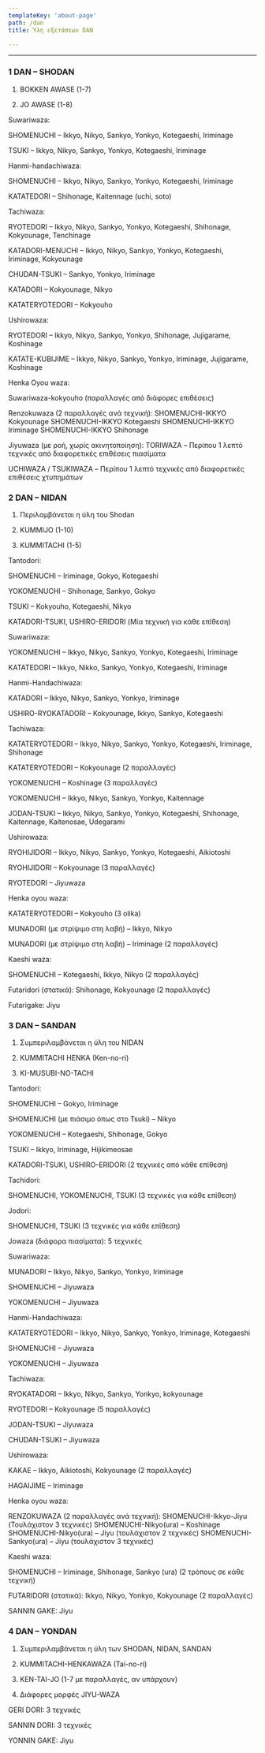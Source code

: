 ```yaml
---
templateKey: 'about-page'
path: /dan
title: Ύλη εξετάσεων DAN

---
```

---
### 1 DAN – SHODAN
1. BOKKEN AWASE (1-7)

2. JO AWASE (1-8)

Suwariwaza:

SHOMENUCHI – Ikkyo, Nikyo, Sankyo, Yonkyo, Kotegaeshi, Iriminage

TSUKI – Ikkyo, Nikyo, Sankyo, Yonkyo, Kotegaeshi, Iriminage

Hanmi-handachiwaza:

SHOMENUCHI – Ikkyo, Nikyo, Sankyo, Yonkyo, Kotegaeshi, Iriminage

KATATEDORI – Shihonage, Kaitennage (uchi, soto)

Tachiwaza:

RYOTEDORI – Ikkyo, Nikyo, Sankyo, Yonkyo, Kotegaeshi, Shihonage, Kokyounage, Tenchinage

KATADORI-MENUCHI – Ikkyo, Nikyo, Sankyo, Yonkyo, Kotegaeshi, Iriminage, Kokyounage

CHUDAN-TSUKI – Sankyo, Yonkyo, Iriminage

KATADORI – Kokyounage, Nikyo

KATATERYOTEDORI – Kokyouho

Ushirowaza:

RYOTEDORI – Ikkyo, Nikyo, Sankyo, Yonkyo, Shihonage, Jujigarame, Koshinage

KATATE-KUBIJIME – Ikkyo, Nikyo, Sankyo, Yonkyo, Iriminage, Jujigarame, Koshinage

Henka Oyou waza:

Suwariwaza-kokyouho (παραλλαγές από διάφορες επιθέσεις)

Renzokuwaza (2 παραλλαγές ανά τεχνική):
SHOMENUCHI-IKKYO Kokyounage
SHOMENUCHI-IKKYO Kotegaeshi
SHOMENUCHI-IKKYO Iriminage
SHOMENUCHI-IKKYO Shihonage

Jiyuwaza (με ροή, χωρίς ακινητοποίηση):
TORIWAZA – Περίπου 1 λεπτό τεχνικές από διαφορετικές επιθέσεις πιασίματα

UCHIWAZA / TSUKIWAZA – Περίπου 1 λεπτό τεχνικές από διαφορετικές επιθέσεις χτυπημάτων


### 2 DAN – NIDAN

1. Περιλαμβάνεται η ύλη του Shodan

2. KUMMIJO (1-10)

3. KUMMITACHI (1-5)

Tantodori:

SHOMENUCHI – Iriminage, Gokyo, Kotegaeshi

YOKOMENUCHI – Shihonage, Sankyo, Gokyo

TSUKI – Kokyouho, Kotegaeshi, Nikyo

KATADORI-TSUKI, USHIRO-ERIDORI (Μία τεχνική για κάθε επίθεση)

Suwariwaza:

YOKOMENUCHI – Ikkyo, Nikyo, Sankyo, Yonkyo, Kotegaeshi, Iriminage

KATATEDORI – Ikkyo, Nikko, Sankyo, Yonkyo, Kotegaeshi, Iriminage

Hanmi-Handachiwaza:

KATADORI – Ikkyo, Nikyo, Sankyo, Yonkyo, Iriminage

USHIRO-RYOKATADORI – Kokyounage, Ikkyo, Sankyo, Kotegaeshi

Tachiwaza:

KATATERYOTEDORI – Ikkyo, Nikyo, Sankyo, Yonkyo, Kotegaeshi, Iriminage, Shihonage

KATATERYOTEDORI – Kokyounage (2 παραλλαγές)

YOKOMENUCHI – Koshinage (3 παραλλαγές)

YOKOMENUCHI – Ikkyo, Nikyo, Sankyo, Yonkyo, Kaitennage

JODAN-TSUKI – Ikkyo, Nikyo, Sankyo, Yonkyo, Kotegaeshi, Shihonage, Kaitennage, Kaitenosae, Udegarami

Ushirowaza:

RYOHIJIDORI – Ikkyo, Nikyo, Sankyo, Yonkyo, Kotegaeshi, Aikiotoshi

RYOHIJIDORI – Kokyounage (3 παραλλαγές)

RYOTEDORI – Jiyuwaza

Henka oyou waza:

KATATERYOTEDORI – Kokyouho (3 olika)

MUNADORI (με στρίψιμο στη λαβή) – Ikkyo, Nikyo

MUNADORI (με στρίψιμο στη λαβή) – Iriminage (2 παραλλαγές)

Kaeshi waza:

SHOMENUCHI – Kotegaeshi, Ikkyo, Nikyo (2 παραλλαγές)

Futaridori (στατικά): Shihonage, Kokyounage (2 παραλλαγές)

Futarigake: Jiyu


### 3 DAN – SANDAN
1. Συμπεριλαμβάνεται η ύλη του NIDAN

2. KUMMITACHI HENKA (Ken-no-ri)

3. KI-MUSUBI-NO-TACHI

Tantodori:

SHOMENUCHI – Gokyo, Iriminage

SHOMENUCHI (με πιάσιμο όπως στο Tsuki) – Nikyo

YOKOMENUCHI – Kotegaeshi, Shihonage, Gokyo

TSUKI – Ikkyo, Iriminage, Hijikimeosae

KATADORI-TSUKI, USHIRO-ERIDORI (2 τεχνικές από κάθε επίθεση)

Tachidori:

SHOMENUCHI, YOKOMENUCHI, TSUKI (3 τεχνικές για κάθε επίθεση)

Jodori:

SHOMENUCHI, TSUKI (3 τεχνικές για κάθε επίθεση)

Jowaza (διάφορα πιασίματα): 5 τεχνικές

Suwariwaza:

MUNADORI – Ikkyo, Nikyo, Sankyo, Yonkyo, Iriminage

SHOMENUCHI – Jiyuwaza

YOKOMENUCHI – Jiyuwaza

Hanmi-Handachiwaza:

KATATERYOTEDORI – Ikkyo, Nikyo, Sankyo, Yonkyo, Iriminage, Kotegaeshi

SHOMENUCHI – Jiyuwaza

YOKOMENUCHI – Jiyuwaza

Tachiwaza:

RYOKATADORI – Ikkyo, Nikyo, Sankyo, Yonkyo, kokyounage

RYOTEDORI – Kokyounage (5 παραλλαγές)

JODAN-TSUKI – Jiyuwaza

CHUDAN-TSUKI – Jiyuwaza

Ushirowaza:

KAKAE – Ikkyo, Aikiotoshi, Kokyounage (2 παραλλαγές)

HAGAIJIME – Iriminage

Henka oyou waza:

RENZOKUWAZA (2 παραλλαγές ανά τεχνική):
SHOMENUCHI-Ikkyo-Jiyu (Τουλάχιστον 3 τεχνικές)
SHOMENUCHI-Nikyo(ura) – Koshinage
SHOMENUCHI-Nikyo(ura) – Jiyu (τουλάχιστον 2 τεχνικές)
SHOMENUCHI-Sankyo(ura) – Jiyu (τουλάχιστον 3 τεχνικές)

Kaeshi waza:

SHOMENUCHI – Iriminage, Shihonage, Sankyo (ura) (2 τρόπους σε κάθε τεχνική)

FUTARIDORI (στατικά): Ikkyo, Nikyo, Yonkyo, Kokyounage (2 παραλλαγές)

SANNIN GAKE: Jiyu


### 4 DAN – YONDAN
1. Συμπεριλαμβάνεται η ύλη των SHODAN, NIDAN, SANDAN

2. KUMMITACHI-HENKAWAZA (Tai-no-ri)

3. KEN-TAI-JO (1-7 με παραλλαγές, αν υπάρχουν)

4. Διάφορες μορφές JIYU-WAZA

GERI DORI: 3 τεχνικές

SANNIN DORI: 3 τεχνικές

YONNIN GAKE: Jiyu
